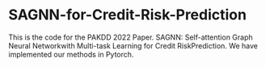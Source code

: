 # SAGNN-for-Credit-Risk-Prediction
This is the code for the PAKDD 2022 Paper. SAGNN: Self-attention Graph Neural Networkwith Multi-task Learning for Credit RiskPrediction. We have implemented our methods in Pytorch.
